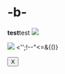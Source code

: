 # -b-
<b>test</b>test
  <img src=x onerror=alert(1)>
  <script>alert(1)</script>
  <img src=x onmouseover="alert('xxs')">
<'';!--"<<XSS>=&{()}
<form id="test"></form><button form="test" formaction="javascript:alert(1)">X</button>
